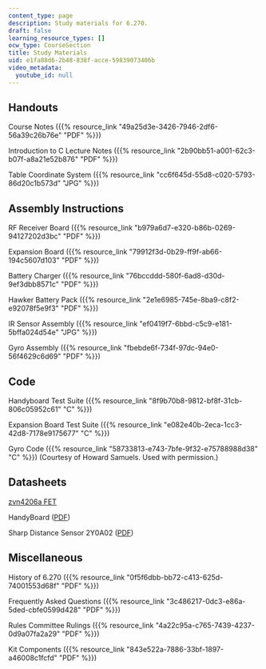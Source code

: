 ```yaml
---
content_type: page
description: Study materials for 6.270.
draft: false
learning_resource_types: []
ocw_type: CourseSection
title: Study Materials
uid: e1fa88d6-2b48-838f-acce-59839073406b
video_metadata:
  youtube_id: null
---
```

## Handouts

Course Notes ({{% resource_link "49a25d3e-3426-7946-2df6-56a39c26b76e" "PDF" %}})

Introduction to C Lecture Notes ({{% resource_link "2b90bb51-a001-62c3-b07f-a8a21e52b876" "PDF" %}})

Table Coordinate System ({{% resource_link "cc6f645d-55d8-c020-5793-86d20c1b573d" "JPG" %}})

## Assembly Instructions

RF Receiver Board ({{% resource_link "b979a6d7-e320-b86b-0269-94127202d3bc" "PDF" %}})

Expansion Board ({{% resource_link "79912f3d-0b29-ff9f-ab66-194c5607d103" "PDF" %}})

Battery Charger ({{% resource_link "76bccddd-580f-6ad8-d30d-9ef3dbb8571c" "PDF" %}})

Hawker Battery Pack ({{% resource_link "2e1e6985-745e-8ba9-c8f2-e92078f5e9f3" "PDF" %}})

IR Sensor Assembly ({{% resource_link "ef0419f7-6bbd-c5c9-e181-5bffa024d54e" "JPG" %}})

Gyro Assembly ({{% resource_link "fbebde6f-734f-97dc-94e0-56f4629c6d69" "PDF" %}})

## Code

Handyboard Test Suite ({{% resource_link "8f9b70b8-9812-bf8f-31cb-806c05952c61" "C" %}})

Expansion Board Test Suite ({{% resource_link "e082e40b-2eca-1cc3-42d8-7178e9175677" "C" %}})

Gyro Code ({{% resource_link "58733813-e743-7bfe-9f32-e75788988d38" "C" %}}) (Courtesy of Howard Samuels. Used with permission.)

## Datasheets

[zvn4206a FET](https://www.diodes.com/part/view/ZVN4206A)

HandyBoard ([PDF](http://www-robotics.cs.umass.edu/~grupen/503/HandyBoard/HandyBoardManual.pdf))

Sharp Distance Sensor 2Y0A02 ([PDF](http://sharp-world.com/products/device/lineup/data/pdf/datasheet/gp2y0a02_e.pdf))

## Miscellaneous

History of 6.270 ({{% resource_link "0f5f6dbb-bb72-c413-625d-74001553d68f" "PDF" %}})

Frequently Asked Questions ({{% resource_link "3c486217-0dc3-e86a-5ded-cbfe0599d428" "PDF" %}})

Rules Committee Rulings ({{% resource_link "4a22c95a-c765-7439-4237-0d9a07fa2a29" "PDF" %}})

Kit Components ({{% resource_link "843e522a-7886-33bf-1897-a46008c1fcfd" "PDF" %}})
